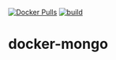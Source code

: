 [![Docker Pulls](https://badgen.net/docker/pulls/noenv/mongo)](https://hub.docker.com/r/noenv/mongo)
[![build](https://github.com/NoEnv/docker-mongo/actions/workflows/build.yml/badge.svg)](https://github.com/NoEnv/docker-mongo/actions/workflows/build.yml)

# docker-mongo
